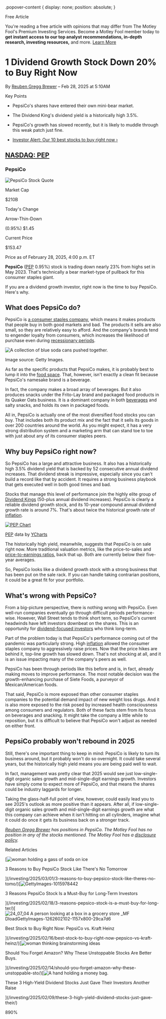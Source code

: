 .popover-content { display: none; position: absolute; }

Free Article[](#)

You're reading a free article with opinions that may differ from The Motley Fool's Premium Investing Services. Become a Motley Fool member today to **get instant access to our top analyst recommendations, in-depth research, investing resources,** and more. [Learn More](https://www.fool.com/mms/mark/op-free-tbox-art)

1 Dividend Growth Stock Down 20% to Buy Right Now
=================================================

By [Reuben Gregg Brewer](/author/2110/) – Feb 28, 2025 at 5:10AM

Key Points

*   PepsiCo's shares have entered their own mini-bear market.
    
*   The Dividend King's dividend yield is a historically high 3.5%.
    
*   PepsiCo's growth has slowed recently, but it is likely to muddle through this weak patch just fine.
    
*   [Investor Alert: Our 10 best stocks to buy right now ›](https://www.fool.com/mms/mark/e-sa-nonbbn-kp?aid=10969&source=isaedikp0000035)
    

[NASDAQ: PEP](/quote/nasdaq/pep/)
---------------------------------

### PepsiCo

![PepsiCo Stock Quote](https://g.foolcdn.com/art/companylogos/mark/PEP.png)

Market Cap

$210B

Today's Change

Arrow-Thin-Down

(0.95%) $1.45

Current Price

$153.47

Price as of February 28, 2025, 4:00 p.m. ET

**PepsiCo** ([PEP](/quote/nasdaq/pep/) 0.95%) stock is trading down nearly 23% from highs set in May 2023. That's technically a bear market-type of pullback for this consumer staples giant.

If you are a dividend growth investor, right now is the time to buy PepsiCo. Here's why.

What does PepsiCo do?
---------------------

PepsiCo is [a consumer staples company](https://www.fool.com/investing/stock-market/market-sectors/consumer-staples/), which means it makes products that people buy in both good markets and bad. The products it sells are also small, so they are relatively easy to afford. And the company's brands tend to engender loyalty from consumers, which increases the likelihood of purchase even during [recessionary periods](https://www.fool.com/investing/stock-market/basics/what-is-a-recession/).

![A collection of blue soda cans pushed together.](https://g.foolcdn.com/image/?url=https%3A%2F%2Fg.foolcdn.com%2Feditorial%2Fimages%2F808905%2F25_02_22-a-collection-of-blue-soda-cans-pushed-together-_md-dload-gettyimages-997122992-1200x800-5b2df79jpgcrdownload.jpg&op=resize&w=700)

Image source: Getty Images.

As far as the specific products that PepsiCo makes, it is probably best to lump it into the [food space](https://www.fool.com/investing/stock-market/market-sectors/consumer-staples/food-stocks/). That, however, isn't exactly a clean fit because PepsiCo's namesake brand is a beverage.

In fact, the company makes a broad array of beverages. But it also produces snacks under the Frito-Lay brand and packaged food products in its Quaker Oats business. It is a dominant company in both [beverages](https://www.fool.com/investing/stock-market/market-sectors/consumer-staples/beverage-stocks/) and salty snacks, and holds its own in packaged foods.

All in, PepsiCo is actually one of the most diversified food stocks you can buy. That includes both its product mix and the fact that it sells its goods in over 200 countries around the world. As you might expect, it has a very strong distribution system and a marketing arm that can stand toe to toe with just about any of its consumer staples peers.

Why buy PepsiCo right now?
--------------------------

So PepsiCo has a large and attractive business. It also has a historically high 3.5% dividend yield that is backed by 52 consecutive annual dividend increases. That dividend streak is impressive, especially since you can't build a record like that by accident. It requires a strong business playbook that gets executed well in both good times and bad.

Stocks that manage this level of performance join the highly elite group of [Dividend Kings](https://www.fool.com/investing/stock-market/types-of-stocks/dividend-stocks/dividend-kings/) (50-plus annual dividend increases). PepsiCo is clearly a reliable dividend growth stock, and its 10-year compound annual dividend growth rate is around 7%. That's about twice the historical growth rate of [inflation](https://www.fool.com/investing/how-to-invest/inflation/).

[![PEP Chart](https://media.ycharts.com/charts/9bd2ab692c9b1659d6e2b96aac693441.png)](https://ycharts.com/companies/PEP/chart/)

[PEP](https://ycharts.com/companies/PEP) data by [YCharts](https://ycharts.com)

The historically high yield, meanwhile, suggests that PepsiCo is on sale right now. More traditional valuation metrics, like the price-to-sales and [price-to-earnings ratios](https://www.fool.com/terms/p/pe-ratio/), back that up. Both are currently below their five-year averages.

So, PepsiCo looks like a dividend growth stock with a strong business that has been put on the sale rack. If you can handle taking contrarian positions, it could be a great fit for your portfolio.

What's wrong with PepsiCo?
--------------------------

From a big-picture perspective, there is nothing wrong with PepsiCo. Even well-run companies eventually go through difficult periods performance-wise. However, Wall Street tends to think short term, so PepsiCo's current headwinds have left investors downbeat on the shares. This is an opportunity for [dividend-focused investors](https://www.fool.com/investing/stock-market/types-of-stocks/dividend-stocks/how-to-invest-in-dividend-stocks/) who think long-term.

Part of the problem today is that PepsiCo's performance coming out of the pandemic was particularly strong. High [inflation](https://www.fool.com/investing/how-to-invest/inflation/) allowed the consumer staples company to aggressively raise prices. Now that the price hikes are behind it, top-line growth has slowed down. That's not shocking at all, and it is an issue impacting many of the company's peers as well.

PepsiCo has been through periods like this before and is, in fact, already making moves to improve performance. The most notable decision was the growth-enhancing purchase of Siete Foods, a purveyor of Mexican/American foods.

That said, PepsiCo is more exposed than other consumer staples companies to the potential demand impact of new weight loss drugs. And it is also more exposed to the risk posed by increased health consciousness among consumers and regulators. Both of these facts stem from its focus on beverages and snacking. It might take the company a little while to reposition, but it is difficult to believe that PepsiCo won't adjust as needed on either front.

PepsiCo probably won't rebound in 2025
--------------------------------------

Still, there's one important thing to keep in mind: PepsiCo is likely to turn its business around, but it probably won't do so overnight. It could take several years, but the historically high yield means you are being paid well to wait.

In fact, management was pretty clear that 2025 would see just low-single-digit organic sales growth and mid-single-digit earnings growth. Investors have simply come to expect more of PepsiCo, and that means the shares could be industry laggards for longer.

Taking the glass-half-full point of view, however, could easily lead you to see 2025's outlook as more positive than it appears. After all, if low-single-digit organic sales growth and mid-single-digit earnings growth are what this company can achieve when it isn't hitting on all cylinders, imagine what it could do once it gets its business back on a stronger track.

_[Reuben Gregg Brewer](https://www.fool.com/author/2110/) has positions in PepsiCo. The Motley Fool has no position in any of the stocks mentioned. The Motley Fool has a [disclosure policy](https://www.fool.com/legal/fool-disclosure-policy/)._

Related Articles

[![woman holding a gass of soda on ice](https://g.foolcdn.com/image/?url=https%3A%2F%2Fg.foolcdn.com%2Feditorial%2Fimages%2F809266%2Fwoman-holding-a-gass-of-soda-on-ice.jpg&op=resize&w=92&h=52)

3 Reasons to Buy PepsiCo Stock Like There's No Tomorrow

](/investing/2025/03/01/3-reasons-to-buy-pepsico-stock-like-theres-no-tomo/)[![GettyImages-1015978442](https://g.foolcdn.com/image/?url=https%3A%2F%2Fg.foolcdn.com%2Feditorial%2Fimages%2F807759%2Fgettyimages-1015978442.jpg&op=resize&w=92&h=52)

3 Reasons PepsiCo Stock Is a Must-Buy for Long-Term Investors

](/investing/2025/02/18/3-reasons-pepsico-stock-is-a-must-buy-for-long-ter/)[![24_07_04 A person looking at a box in a grocery store _MF DloadGettyImages-1262602102-1157x800-29ca7d6](https://g.foolcdn.com/image/?url=https%3A%2F%2Fg.foolcdn.com%2Feditorial%2Fimages%2F807463%2F24_07_04-a-person-looking-at-a-box-in-a-grocery-store-_mf-dloadgettyimages-1262602102-1157x800-29ca7d6.jpg&op=resize&w=92&h=52)

Best Stock to Buy Right Now: PepsiCo vs. Kraft Heinz

](/investing/2025/02/16/best-stock-to-buy-right-now-pepsico-vs-kraft-heinz/)[![woman thinking brainstorming ideas](https://g.foolcdn.com/image/?url=https%3A%2F%2Fg.foolcdn.com%2Feditorial%2Fimages%2F807378%2Fwoman-thinking-brainstorming-ideas.jpg&op=resize&w=92&h=52)

Should You Forget Amazon? Why These Unstoppable Stocks Are Better Buys.

](/investing/2025/02/14/should-you-forget-amazon-why-these-unstoppable-sto/)[![A hand holding a money bag.](https://g.foolcdn.com/image/?url=https%3A%2F%2Fg.foolcdn.com%2Feditorial%2Fimages%2F806777%2Fa-hand-holding-a-money-bag.jpg&op=resize&w=92&h=52)

These 3 High-Yield Dividend Stocks Just Gave Their Investors Another Raise

](/investing/2025/02/09/these-3-high-yield-dividend-stocks-just-gave-their/)

890%